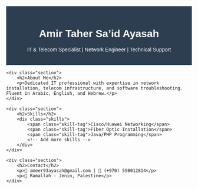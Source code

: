 <!DOCTYPE html>
<html>
<head>
    <title>Amir Taher Sa’id Ayasah | IT & Telecom Specialist</title>
    <style>
        body { font-family: Arial; margin: 0; padding: 20px; }
        .header { text-align: center; background: #2c3e50; color: white; padding: 20px; }
        .section { margin: 30px 0; }
        .skills { display: flex; flex-wrap: wrap; gap: 10px; }
        .skill-tag { background: #3498db; color: white; padding: 5px 10px; border-radius: 15px; }
    </style>
</head>
<body>
    <div class="header">
        <h1>Amir Taher Sa’id Ayasah</h1>
        <p>IT & Telecom Specialist | Network Engineer | Technical Support</p>
    </div>

    <div class="section">
        <h2>About Me</h2>
        <p>Dedicated IT professional with expertise in network installation, telecom infrastructure, and software troubleshooting. Fluent in Arabic, English, and Hebrew.</p>
    </div>

    <div class="section">
        <h2>Skills</h2>
        <div class="skills">
            <span class="skill-tag">Cisco/Huawei Networking</span>
            <span class="skill-tag">Fiber Optic Installation</span>
            <span class="skill-tag">Java/PHP Programming</span>
            <!-- Add more skills -->
        </div>
    </div>

    <div class="section">
        <h2>Contact</h2>
        <p>📧 ameer93ayasah@gmail.com | 📱 (+970) 598012814</p>
        <p>📍 Ramallah - Jenin, Palestine</p>
    </div>
</body>
</html>
